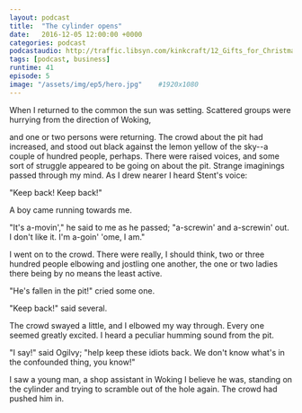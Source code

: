 ```yaml
---
layout: podcast
title:  "The cylinder opens"
date:   2016-12-05 12:00:00 +0000
categories: podcast
podcastaudio: http://traffic.libsyn.com/kinkcraft/12_Gifts_for_Christmas.mp3
tags: [podcast, business]
runtime: 41
episode: 5
image: "/assets/img/ep5/hero.jpg"    #1920x1080
---
```

When I returned to the common the sun was setting.  Scattered groups
were hurrying from the direction of Woking,

and one or two persons were returning.  The crowd about the pit had increased, and stood out
black against the lemon yellow of the sky--a couple of hundred people,
perhaps.  There were raised voices, and some sort of struggle appeared
to be going on about the pit.  Strange imaginings passed through my
mind.  As I drew nearer I heard Stent's voice:

"Keep back!  Keep back!"

A boy came running towards me.

"It's a-movin'," he said to me as he passed; "a-screwin' and
a-screwin' out.  I don't like it.  I'm a-goin' 'ome, I am."

I went on to the crowd.  There were really, I should think, two or
three hundred people elbowing and jostling one another, the one or two
ladies there being by no means the least active.

"He's fallen in the pit!" cried some one.

"Keep back!" said several.

The crowd swayed a little, and I elbowed my way through.  Every one
seemed greatly excited.  I heard a peculiar humming sound from the
pit.

"I say!" said Ogilvy; "help keep these idiots back.  We don't know
what's in the confounded thing, you know!"

I saw a young man, a shop assistant in Woking I believe he was,
standing on the cylinder and trying to scramble out of the hole again.
The crowd had pushed him in.